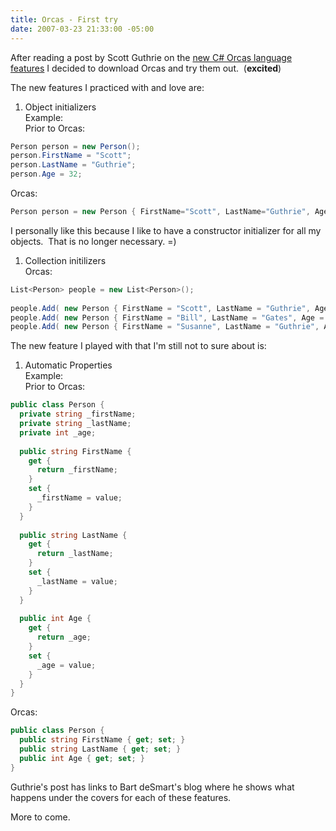 ```yaml
---
title: Orcas - First try
date: 2007-03-23 21:33:00 -05:00
---
```


After reading a post by Scott Guthrie on the [new C# Orcas language features](http://weblogs.asp.net/scottgu/archive/2007/03/08/new-c-orcas-language-features-automatic-properties-object-initializers-and-collection-initializers.aspx) I decided to download Orcas and try them out.  (**excited**)  
  
The new features I practiced with and love are:  
  
1. Object initializers  
Example:  
Prior to Orcas:  

```csharp
Person person = new Person();  
person.FirstName = "Scott";  
person.LastName = "Guthrie";  
person.Age = 32;
```
  
Orcas:  

```csharp
Person person = new Person { FirstName="Scott", LastName="Guthrie", Age=32 };
```

I personally like this because I like to have a constructor initializer for all my objects.  That is no longer necessary. =)  
  
1. Collection initilizers  
Orcas:  

```csharp
List<Person> people = new List<Person>();  
  
people.Add( new Person { FirstName = "Scott", LastName = "Guthrie", Age = 32 } );  
people.Add( new Person { FirstName = "Bill", LastName = "Gates", Age = 50 } );  
people.Add( new Person { FirstName = "Susanne", LastName = "Guthrie", Age = 32 } );  
```

The new feature I played with that I'm still not to sure about is:

1. Automatic Properties  
Example:  
Prior to Orcas:  
  
```csharp
public class Person {  
  private string _firstName;  
  private string _lastName;  
  private int _age;  
    
  public string FirstName {  
    get {  
      return _firstName;  
    }  
    set {  
      _firstName = value;  
    }  
  }  
    
  public string LastName {  
    get {  
      return _lastName;  
    }  
    set {  
      _lastName = value;  
    }  
  }   
    
  public int Age {  
    get {  
      return _age;  
    }  
    set {  
      _age = value;  
    }  
  }  
}
```
  
Orcas:  
  
```csharp
public class Person {  
  public string FirstName { get; set; }  
  public string LastName { get; set; }   
  public int Age { get; set; }  
}
```

Guthrie's post has links to Bart deSmart's blog where he shows what happens under the covers for each of these features.  
  
More to come.
